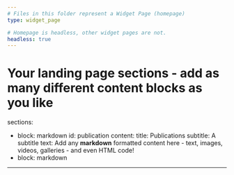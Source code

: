 ```yaml
---
# Files in this folder represent a Widget Page (homepage)
type: widget_page

# Homepage is headless, other widget pages are not.
headless: true
---
```


# Your landing page sections - add as many different content blocks as you like
sections:
  - block: markdown
    id: publication
    content:
      title: Publications
      subtitle: A subtitle
      text: Add any **markdown** formatted content here - text, images, videos, galleries - and even HTML code!
  - block: markdown
---